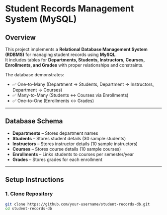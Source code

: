 # Student Records Management System (MySQL)

## Overview
This project implements a **Relational Database Management System (RDBMS)** for managing student records using **MySQL**.  
It includes tables for **Departments, Students, Instructors, Courses, Enrollments, and Grades** with proper relationships and constraints.

The database demonstrates:
- ✅ One-to-Many (Department → Students, Department → Instructors, Department → Courses)  
- ✅ Many-to-Many (Students ↔ Courses via Enrollments)  
- ✅ One-to-One (Enrollments ↔ Grades)  

---

## Database Schema
- **Departments** – Stores department names  
- **Students** – Stores student details (30 sample students)  
- **Instructors** – Stores instructor details (10 sample instructors)  
- **Courses** – Stores course details (10 sample courses)  
- **Enrollments** – Links students to courses per semester/year  
- **Grades** – Stores grades for each enrollment  

---

## Setup Instructions

### 1. Clone Repository
```bash
git clone https://github.com/your-username/student-records-db.git
cd student-records-db
